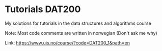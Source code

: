 # Tutorials DAT200
My solutions for tutorials in the data structures and algorithms course

Note: Most code comments are written in norwegian (Don't ask me why)

Link: https://www.uis.no/course/?code=DAT200_1&path=en
